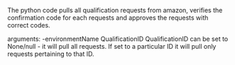 The python code pulls all qualification requests from amazon, verifies the confirmation code for each requests and approves the requests with correct codes.

arguments: -environmentName QualificationID
QualificationID can be set to None/null - it will pull all requests.
If set to a particular ID it will pull only requests pertaining to that ID.